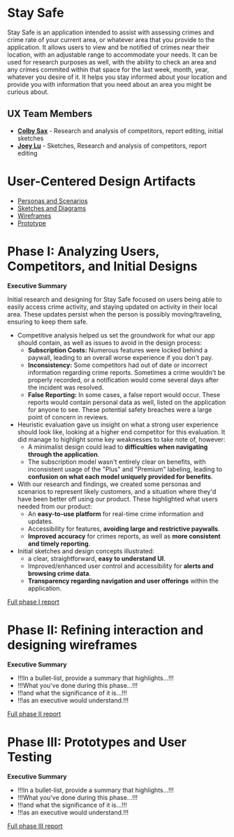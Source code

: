 # Stay Safe

Stay Safe is an application intended to assist with assessing crimes and crime rate of your current area, or whatever area that you provide to the application. It allows users to view and be notified of crimes near their location, with an adjustable range to accommodate your needs. It can be used for research purposes as well, with the ability to check an area and any crimes commited within that space for the last week, month, year, whatever you desire of it. It helps you stay informed about your location and provide you with information that you need about an area you might be curious about.

## UX Team Members

* **[Colby Sax](https://usabilityengineering.github.io/ux-journal-ChicoCJSax/)** - Research and analysis of competitors, report editing, initial sketches
* **[Joey Lu](https://usabilityengineering.github.io/ux-journal-thejoeyluu/)** - Sketches, Research and analysis of competitors, report editing

# User-Centered Design Artifacts
 
* [Personas and Scenarios](personas/)
* [Sketches and Diagrams](sketches/)
* [Wireframes](wireframes/)
* [Prototype](#)

# Phase I: Analyzing Users, Competitors, and Initial Designs

**Executive Summary**

Initial research and designing for Stay Safe focused on users being able to easily access crime activity, and staying updated on activity in their local area. These updates persist when the person is possibly moving/traveling, ensuring to keep them safe.

- Competitive analysis helped us set the groundwork for what our app should contain, as well as issues to avoid in the design process:
  - **Subscription Costs:** Numerous features were locked behind a paywall, leading to an overall worse experience if you don't pay.
  - **Inconsistency:** Some competitors had out of date or incorrect information regarding crime reports. Sometimes a crime wouldn't be properly recorded, or a notification would come several days after the incident was resolved.
  - **False Reporting:** In some cases, a false report would occur. These reports would contain personal data as well, listed on the application for anyone to see. These potential safety breaches were a large point of concern in reviews.
- Heuristic evaluation gave us insight on what a strong user experience should look like, looking at a higher end competitor for this evaluation. It did manage to highlight some key weaknesses to take note of, however:
  - A minimalist design could lead to **difficulties when navigating through the application**.
  - The subscription model wasn't entirely clear on benefits, with inconsistent usage of the "Plus" and "Premium" labeling, leading to **confusion on what each model uniquely provided for benefits**.
- With our research and findings, we created some personas and scenarios to represent likely customers, and a situation where they'd have been better off using our product. These highlighted what users needed from our product:
  - An **easy-to-use platform** for real-time crime information and updates.
  - Accessibility for features, **avoiding large and restrictive paywalls**.
  - **Improved accuracy** for crimes reports, as well as **more consistent and timely reporting**.
- Initial sketches and design concepts illustrated:
  - a clear, straightforward, **easy to understand UI**.
  - Improved/enhanced user control and accessibility for **alerts and browsing crime data**.
  - **Transparency regarding navigation and user offerings** within the application.


[Full phase I report](phaseI/)

# Phase II: Refining interaction and designing wireframes

**Executive Summary**

* !!!In a bullet-list, provide a summary that highlights...!!!
* !!!What you've done during this phase...!!!
* !!!and what the significance of it is...!!!
* !!!as an executive would understand.!!!

[Full phase II report](phaseII/)

# Phase III: Prototypes and User Testing

**Executive Summary**

* !!!In a bullet-list, provide a summary that highlights...!!!
* !!!What you've done during this phase...!!!
* !!!and what the significance of it is...!!!
* !!!as an executive would understand.!!!

[Full phase III report](phaseIII/)
